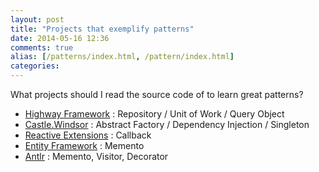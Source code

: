 ```yaml
---
layout: post
title: "Projects that exemplify patterns"
date: 2014-05-16 12:36
comments: true
alias: [/patterns/index.html, /pattern/index.html]
categories: 
---
```

What projects should I read the source code of to learn great patterns?

* [Highway Framework](http://hwyfwk.com/blog/2013/10/19/understanding-the-patterns/) : Repository / Unit of Work / Query Object
* [Castle.Windsor](http://docs.castleproject.org/Default.aspx?Page=MainPage&NS=Windsor&AspxAutoDetectCookieSupport=1) : Abstract Factory / Dependency Injection / Singleton
* [Reactive Extensions](https://rx.codeplex.com/) : Callback 
* [Entity Framework](http://entityframework.codeplex.com/) : Memento
* [Antlr](http://www.antlr.org/) : Memento, Visitor, Decorator

